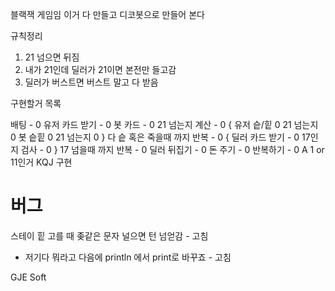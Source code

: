 블랙잭 게임임
이거 다 만들고 디코봇으로 만들어 본다

규칙정리 
1. 21 넘으면 뒤짐
2. 내가 21인데 딜러가 21이면 본전만 들고감
3. 딜러가 버스트면 버스트 말고 다 받음

구현할거 목록

배팅 - 0
유저 카드 받기 - 0
봇 카드 - 0
21 넘는지 계산 - 0
{
유저 슽/힡 0
21 넘는지 0 
봇 슽힡 0
21 넘는지 0
} 다 슽 혹은 죽을때 까지 반복 - 0
{
딜러 카드 받기 - 0
17인지 검사 - 0
} 17 넘을때 까지 반복 - 0
 딜러 뒤집기 - 0
돈 주기 - 0
반복하기 - 0
A 1 or 11인거
KQJ 구현

버그
======================
스테이 힡 고를 때 좆같은 문자 널으면 턴 넘얻감 - 고침
+ 저기다 뭐라고 다음에 println 에서 print로 바꾸죠 - 고침


GJE Soft
